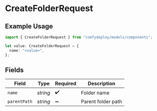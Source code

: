 # CreateFolderRequest

## Example Usage

```typescript
import { CreateFolderRequest } from "comfydeploy/models/components";

let value: CreateFolderRequest = {
  name: "<value>",
};
```

## Fields

| Field              | Type               | Required           | Description        |
| ------------------ | ------------------ | ------------------ | ------------------ |
| `name`             | *string*           | :heavy_check_mark: | Folder name        |
| `parentPath`       | *string*           | :heavy_minus_sign: | Parent folder path |